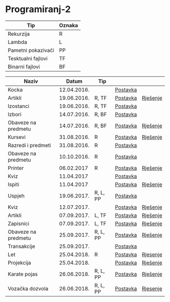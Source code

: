 # Programiranj-2


| Tip | Oznaka |
| ------------------ | --- |
| Rekurzija          | R   |
| Lambda             | L   |
| Pametni pokazivači | PP  |
| Tesktualni fajlovi | TF  |
| Binarni fajlovi    | BF  |


| Naziv | Datum | Tip |  |  |
| --- | --- | --- | --- | --- |
| Kocka | 12.04.2016. | | [Postavka](https://github.com/FITCommunity/Programiranje-2/blob/master/Ispiti/2016-04-12/Kocka%20-%20Postavka.txt) | |
| Artikli  | 19.06.2016. | R, TF | [Postavka](https://github.com/FITCommunity/Programiranje-2/blob/master/Ispiti/2016-06-19/Artlikli%20-%20Postavka.txt) | [Rješenje](https://github.com/FITCommunity/Programiranje-2/blob/master/Ispiti/2016-06-19/Artikli%20-%20Rjesenje.cpp) |
| Izostanci | 19.06.2016. | R, TF | [Postavka](https://github.com/FITCommunity/Programiranje-2/blob/master/Ispiti/2016-06-19/Izostanci%20-%20Postavka.txt) ||
| Izbori | 14.07.2016. | R, BF | [Postavka](https://github.com/FITCommunity/Programiranje-2/blob/master/Ispiti/2016-07-14/Izbori%20-%20Postavka.txt)||
| Obaveze na predmetu | 14.07.2016. | R, BF | [Postavka](https://github.com/FITCommunity/Programiranje-2/blob/master/Ispiti/2016-07-14/Obaveze%20na%20predmetu%20-%20Postavka.txt) | [Rješenje](https://github.com/FITCommunity/Programiranje-2/blob/master/Ispiti/2016-07-14/Obaveze%20na%20predmetu%20-%20Rjesenje.cpp)|
| Kursevi | 31.08.2016. | R | [Postavka](https://github.com/FITCommunity/Programiranje-2/blob/master/Ispiti/2016-08-31/Kursevi%20-%20Postavka.txt) | [Rješenje](https://github.com/FITCommunity/Programiranje-2/blob/master/Ispiti/2016-08-31/Kursevi%20-%20Rjesenje.cpp) |
| Razredi i predmeti | 31.08.2016. | R | [Postavka](https://github.com/FITCommunity/Programiranje-2/blob/master/Ispiti/2016-08-31/Razredi%20i%20predmeti%20-%20Postavka.txt) | |
| Obaveze na predmetu | 10.10.2016. | R | [Postavka](https://github.com/FITCommunity/Programiranje-2/blob/master/Ispiti/2016-10-10/Obaveze%20na%20predmetu%20-%20Postavka.txt) | |
| Printer | 06.02.2017 | R | [Postavka](https://github.com/FITCommunity/Programiranje-2/blob/master/Ispiti/2017-02-06/Printer%20-%20Postavka.txt) | [Rješenje](https://github.com/FITCommunity/Programiranje-2/blob/master/Ispiti/2017-02-06/Printer%20-%20Rjesenje.cpp)|
| Kviz | 11.04.2017 | | [Postavka](https://github.com/FITCommunity/Programiranje-2/blob/master/Ispiti/2017-04-11/Kviz%20-%20Postavka.txt) | |
| Ispiti | 11.04.2017 | | [Postavka](https://github.com/FITCommunity/Programiranje-2/blob/master/Ispiti/2017-04-11/Ispiti%20-%20Postavka.txt) | [Rješenje](https://github.com/FITCommunity/Programiranje-2/blob/master/Ispiti/2017-04-11/Ispiti%20-%20Rjesenje.cpp) |
| Uspjeh | 19.06.2017. | R, L, PP | [Postavka](https://github.com/FITCommunity/Programiranje-2/blob/master/Ispiti/2017-06-19/Uspjeh%20-%20Postavka.txt)| |
| Kviz | 12.07.2017. | | [Postavka](https://github.com/FITCommunity/Programiranje-2/blob/master/Ispiti/2017-07-12/Kviz%20-%20Postavka.txt) | [Rješenje](https://github.com/FITCommunity/Programiranje-2/blob/master/Ispiti/2017-07-12/Kviz%20-%20Rjesenje.cpp) |
| Artikli | 07.09.2017. | L, TF | [Postavka](https://github.com/FITCommunity/Programiranje-2/blob/master/Ispiti/2017-09-07/Artikli%20-%20Postavka.txt) | [Rješenje](https://github.com/FITCommunity/Programiranje-2/blob/master/Ispiti/2017-09-07/Artikli%20-%20Rjesenje.cpp)|
| Zapisnici | 07.09.2017. | L, TF | [Postavka](https://github.com/FITCommunity/Programiranje-2/blob/master/Ispiti/2017-09-07/Zapisnici%20-%20Postavka.txt) | [Rješenje](https://github.com/FITCommunity/Programiranje-2/blob/master/Ispiti/2017-09-07/Zapisnici%20-%20Rjesenje.cpp) |
| Obaveze na predmetu | 25.09.2017. | R, L, PP | [Postavka](https://github.com/FITCommunity/Programiranje-2/blob/master/Ispiti/2017-09-25/Obaveze%20na%20predmetu%20-%20Postavka.txt) | [Rješenje](https://github.com/FITCommunity/Programiranje-2/blob/master/Ispiti/2017-09-25/Obaveze%20na%20predmetu%20-%20Rjesenje.cpp) |
| Transakcije | 25.09.2017. | | [Postavka](https://github.com/FITCommunity/Programiranje-2/blob/master/Ispiti/2017-09-25/Transakcije%20-%20Postavka.txt) | |
| Let | 25.04.2018. | R | [Postavka](https://github.com/FITCommunity/Programiranje-2/blob/master/Ispiti/2018-04-25/Let%20-%20Postavka.txt) | [Rjesenje](https://github.com/FITCommunity/Programiranje-2/blob/master/Ispiti/2018-04-25/Let%20-%20Rjesenje.cpp)|
| Projekcija | 25.04.2018. | | [Postavka](https://github.com/FITCommunity/Programiranje-2/blob/master/Ispiti/2018-04-25/Projekcija%20-%20Postavka.txt) | [Rješenje](https://github.com/FITCommunity/Programiranje-2/blob/master/Ispiti/2018-04-25/Projekcija%20-%20Rjesenje.cpp)|
| Karate pojas | 26.06.2018. | R, L, PP | [Postavka](https://github.com/FITCommunity/Programiranje-2/blob/master/Ispiti/2018-06-26/Karate%20pojas%20-%20Postavka.txt) | [Rješenje](https://github.com/FITCommunity/Programiranje-2/blob/master/Ispiti/2018-06-26/Karate%20pojas%20-%20Rjesenje.cpp) |
| Vozačka dozvola | 26.06.2018. | R, L, PP | [Postavka](https://github.com/FITCommunity/Programiranje-2/blob/master/Ispiti/2018-06-26/Vozacka%20dozvola%20-%20Postavka.txt) | [Rjesenje](https://github.com/FITCommunity/Programiranje-2/blob/master/Ispiti/2018-06-26/Vozacka%20dozvola%20-%20Rjesenje.cpp) |
